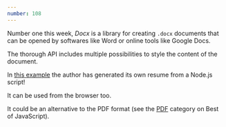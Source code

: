 ```yaml
---
number: 108
---
```


Number one this week, _Docx_ is a library for creating `.docx` documents that can be opened by softwares like Word or online tools like Google Docs.

The thorough API includes multiple possibilities to style the content of the document.

In [this example](https://runkit.com/dolanmiu/docx-demo10) the author has generated its own resume from a Node.js script!

It can be used from the browser too.

It could be an alternative to the PDF format (see the [PDF](https://bestofjs.org/projects?tags=pdf) category on Best of JavaScript).
